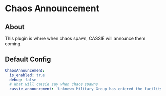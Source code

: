 # Chaos Announcement
## About
This plugin is where when chaos spawn, CASSIE will announce them coming.

## Default Config
```yml
ChaosAnnouncement:
  is_enabled: true
  debug: false
  # What will cassie say when chaos spawns
  cassie_announcement: 'Unknown Military Group has entered the facility. Designated The Chaos Insurgency'
```
